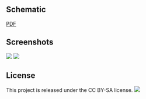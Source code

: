 Schematic
------------
[PDF][schem]

Screenshots
------------

![](https://github.com/danfei/USBcablecracker/raw/master/images/v4f.png)
![](https://github.com/danfei/USBcablecracker/raw/master/images/v4b.png)

License
------------
This project is released under the CC BY-SA license.
![](https://licensebuttons.net/l/by-sa/3.0/88x31.png)

[schem]:https://github.com/danfei/USBcablecracker/raw/master/USBcablecracker.pdf
